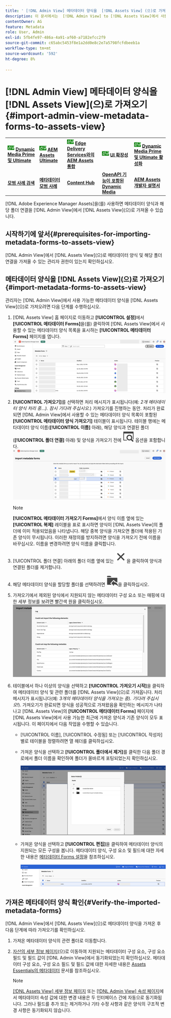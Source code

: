 ```yaml
---
title: ' [!DNL Admin View] 메타데이터 양식을  [!DNL Assets View] (으)로 가져오기'
description: 이 문서에서는  [!DNL Admin View] to [!DNL Assets View]에서 사용할 수 있는 메타데이터 양식을 가져오는 방법에 대해 설명합니다.
contentOwner: AG
feature: Metadata
role: User, Admin
exl-id: 5fb4fe97-486a-4a91-af60-a7182efcc2f9
source-git-commit: c65abc5453f8e1a2dd0e8c2e7a5798fcfdbeeb1a
workflow-type: tm+mt
source-wordcount: '592'
ht-degree: 8%

---
```


# [!DNL Admin View] 메타데이터 양식을 [!DNL Assets View]&#x200B;(으)로 가져오기 {#import-admin-view-metadata-forms-to-assets-view}

<table>
    <tr>
        <td>
            <sup style= "background-color:#008000; color:#FFFFFF; font-weight:bold"><i>신규</i></sup> <a href="/help/assets/dynamic-media/dm-prime-ultimate.md"><b>Dynamic Media Prime 및 Ultimate</b></a>
        </td>
        <td>
            <sup style= "background-color:#008000; color:#FFFFFF; font-weight:bold"><i>신규</i></sup> <a href="/help/assets/assets-ultimate-overview.md"><b>AEM Assets Ultimate</b></a>
        </td>
        <td>
            <sup style= "background-color:#008000; color:#FFFFFF; font-weight:bold"><i>신규</i></sup> <a href="/help/assets/integrate-aem-assets-edge-delivery-services.md"><b>Edge Delivery Services와의 AEM Assets 통합</b></a>
        </td>
        <td>
            <sup style= "background-color:#008000; color:#FFFFFF; font-weight:bold"><i>신규</i></sup> <a href="/help/assets/aem-assets-view-ui-extensibility.md"><b>UI 확장성</b></a>
        </td>
          <td>
            <sup style= "background-color:#008000; color:#FFFFFF; font-weight:bold"><i>신규</i></sup> <a href="/help/assets/dynamic-media/enable-dynamic-media-prime-and-ultimate.md"><b>Dynamic Media Prime 및 Ultimate 활성화</b></a>
        </td>
    </tr>
    <tr>
        <td>
            <a href="/help/assets/search-best-practices.md"><b>모범 사례 검색</b></a>
        </td>
        <td>
            <a href="/help/assets/metadata-best-practices.md"><b>메타데이터 모범 사례</b></a>
        </td>
        <td>
            <a href="/help/assets/product-overview.md"><b>Content Hub</b></a>
        </td>
        <td>
            <a href="/help/assets/dynamic-media-open-apis-overview.md"><b>OpenAPI 기능이 포함된 Dynamic Media</b></a>
        </td>
        <td>
            <a href="https://developer.adobe.com/experience-cloud/experience-manager-apis/"><b>AEM Assets 개발자 설명서</b></a>
        </td>
    </tr>
</table>

[!DNL Adobe Experience Manager Assets]을(를) 사용하면 메타데이터 양식과 해당 폴더 연결을 [!DNL Admin View]에서 [!DNL Assets View]&#x200B;(으)로 가져올 수 있습니다.

## 시작하기에 앞서{#prerequisites-for-importing-metadata-forms-to-assets-view}

[!DNL Admin View]에서 [!DNL Assets View]&#x200B;(으)로 메타데이터 양식 및 해당 폴더 연결을 가져올 수 있는 관리자 권한이 있는지 확인하십시오.

## 메타데이터 양식을 [!DNL Assets View]&#x200B;(으)로 가져오기{#import-metadata-forms-to-assets-view}

관리자는 [!DNL Admin View]에서 사용 가능한 메타데이터 양식을 [!DNL Assets View]&#x200B;(으)로 가져오려면 다음 단계를 수행하십시오.

1. [!DNL Assets View] 홈 페이지로 이동하고 **[!UICONTROL 설정]**&#x200B;에서 **[!UICONTROL 메타데이터 Forms]**&#x200B;을(를) 클릭하여 [!DNL Assets View]에서 사용할 수 있는 메타데이터 양식 목록을 표시하는 **[!UICONTROL 메타데이터 Forms]** 페이지를 엽니다.
   ![메타데이터 양식 페이지](/help/assets/assets/metadata-forms-page.png)
1. **[!UICONTROL 가져오기]**&#x200B;를 선택하면 처리 메시지가 표시됩니다(예: *2개 메타데이터 양식 처리 중...). 잠시 기다려 주십시오.*) 가져오기를 진행하는 동안. 처리가 완료되면 [!DNL Admin View]에서 사용할 수 있는 메타데이터 양식 목록이 포함된 **[!UICONTROL 메타데이터 양식 가져오기]** 테이블이 표시됩니다. 테이블 행에는 메타데이터 양식 이름(**[!UICONTROL 이름]** 아래), 해당 양식과 연결된 폴더(**[!UICONTROL 폴더 연결]** 아래) 및 양식을 가져오기 전에 ![미리 보기](/help/assets/assets/Preview.svg) 옵션을 포함합니다.
   ![메타데이터 Forms 페이지 가져오기](/help/assets/assets/import-metadata-forms-page.png)

   >[!NOTE]
   > 
   > **[!UICONTROL 메타데이터 가져오기 Forms]**&#x200B;에서 양식 이름 옆에 있는 **[!UICONTROL 복제]** 레이블을 표로 표시하면 양식이 [!DNL Assets View]의 폴더에 이미 적용되었음을 나타냅니다. 해당 중복 양식을 가져오면 폴더에 적용된 기존 양식이 무시됩니다. 이러한 재정의를 방지하려면 양식을 가져오기 전에 이름을 바꾸십시오. 이름을 변경하려면 양식 이름을 클릭합니다.

1. [!UICONTROL 폴더 연결] 아래의 폴더 이름 옆에 있는 ![폴더 선택](/help/assets/assets/x.svg)을 클릭하여 양식과 연결된 폴더를 제거합니다.
1. 해당 메타데이터 양식을 할당할 폴더를 선택하려면 ![폴더 선택](/help/assets/assets/add-to-folder.svg)을 클릭하십시오.
1. 가져오기에서 제외된 양식에서 지원되지 않는 메타데이터 구성 요소 또는 매핑에 대한 세부 정보를 보려면 빨간색 원을 클릭하십시오.
   ![메타데이터 Forms 페이지 가져오기](/help/assets/assets/unsupported-import-elements.png)
1. 테이블에서 하나 이상의 양식을 선택하고 **[!UICONTROL 가져오기 시작]**&#x200B;을 클릭하여 메타데이터 양식 및 관련 폴더를 [!DNL Assets View]&#x200B;(으)로 가져옵니다. 처리 메시지가 표시됩니다(예: *3개의 메타데이터 양식을 가져오는 중). 기다려 주십시오!*). 가져오기가 완료되면 양식을 성공적으로 가져왔음을 확인하는 메시지가 나타나고 [!DNL Assets View]의 **[!UICONTROL 메타데이터 Forms]** 페이지에 [!DNL Assets View]에서 사용 가능한 최근에 가져온 양식과 기존 양식이 모두 표시됩니다. 이 페이지에서 다음 작업을 수행할 수 있습니다.
   * [!UICONTROL 이름], [!UICONTROL 수정됨] 또는 [!UICONTROL 작성자]별로 테이블을 정렬하려면 열 헤더를 클릭하십시오.
   * 가져온 양식을 선택하고 **[!UICONTROL 폴더에서 제거]**&#x200B;를 클릭한 다음 폴더 경로에서 폴더 이름을 확인하여 폴더가 올바르게 포팅되었는지 확인하십시오.

     ![메타데이터 양식 페이지 확인](/help/assets/assets/confirm-ported-folder.png)
   * 가져온 양식을 선택하고 **[!UICONTROL 편집]**&#x200B;을 클릭하여 메타데이터 양식의 지원되는 모든 구성을 봅니다. 메타데이터 양식, 구성 요소 및 필드에 대한 자세한 내용은 [메타데이터 Forms 설정](https://experienceleague.adobe.com/ko/docs/experience-manager-assets-essentials/help/metadata#metadata-forms)을 참조하십시오.

     ![메타데이터 양식 페이지 확인](/help/assets/assets/verify-metadata-forms-page.png)

## 가져온 메타데이터 양식 확인{#Verify-the-imported-metadata-forms}

[!DNL Admin View]에서 [!DNL Assets View]&#x200B;(으)로 메타데이터 양식을 가져온 후 다음 단계에 따라 가져오기를 확인하십시오.

1. 가져온 메타데이터 양식의 관련 폴더로 이동합니다.
1. [자산의 세부 정보 페이지](/help/assets/navigate-assets-view.md#preview-assets)(으)로 이동하여 지원되는 메타데이터 구성 요소, 구성 요소 필드 및 필드 값이 [!DNL Admin View]에서 동기화되었는지 확인하십시오. 메타데이터 구성 요소, 구성 요소 필드 및 필드 값에 대한 자세한 내용은 [Assets Essentials의 메타데이터](https://experienceleague.adobe.com/ko/docs/experience-manager-assets-essentials/help/metadata) 문서를 참조하십시오.

   >[!NOTE]
   >
   > [[!DNL Assets View] 세부 정보 페이지](https://experienceleague.adobe.com/ko/docs/experience-manager-cloud-service/content/assets/assets-view/metadata-assets-view#metadata-forms) 또는 [[!DNL Admin View] 속성 페이지](https://experienceleague.adobe.com/ko/docs/experience-manager-65/content/assets/administer/metadata-schemas)에서 메타데이터 속성 값에 대한 변경 내용은 두 인터페이스 간에 자동으로 동기화됩니다. 그러나 필드를 추가 또는 제거하거나 기타 수정 사항과 같은 양식의 구조적 변경 사항은 동기화되지 않습니다.
